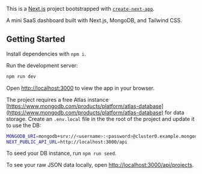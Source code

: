 This is a [Next.js](https://nextjs.org) project bootstrapped with [`create-next-app`](https://nextjs.org/docs/pages/api-reference/create-next-app).

A mini SaaS dashboard built with Next.js, MongoDB, and Tailwind CSS.

## Getting Started

Install dependencies with ``npm i``.

Run the development server:

```bash
npm run dev
```

Open [http://localhost:3000](http://localhost:3000) to view the app in your browser.

The project requires a free Atlas instance [https://www.mongodb.com/products/platform/atlas-database](https://www.mongodb.com/products/platform/atlas-database) for data storage. Create an ``.env.local`` file in the the root of the project and update it to use the DB:

```bash
MONGODB_URI=mongodb+srv://<username>:<password>@cluster0.example.mongodb.net/<dbname>?retryWrites=true&w=majority
NEXT_PUBLIC_API_URL=http://localhost:3000/api
```

To seed your DB instance, run ``npm run seed``.

To see your raw JSON data locally, open [http://localhost:3000/api/projects](http://localhost:3000/api/projects).